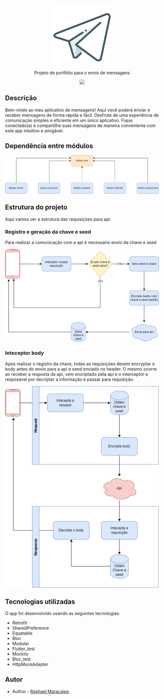 <p align="center">  
  <img src="./docs/img/icon_app.png" width="200" alt="Portfolio - Logo" />  
</p>  
<p align="center">Projeto de portfólio para o envio de mensagens</p>  

  <p align="center">
 <img src="https://img.shields.io/badge/Flutter-02569B.svg?style=for-the-badge&logo=Flutter&logoColor=white" />
 </p>


## Descrição
Bem-vindo ao meu aplicativo de mensagens! Aqui você poderá enviar e receber mensagens de forma rápida e fácil. Desfrute de uma experiência de comunicação simples e eficiente em um único aplicativo. Fique conectado(a) e compartilhe suas mensagens de maneira conveniente com este app intuitivo e amigável.

## Dependência entre módulos
<p align="center">  
  <img src="./docs/img/modules.png" width="600" alt="Portfolio - Flutter - Modules" />  
</p>  

## Estrutura do projeto
Aqui vamos ver a estrutura das requisições para api.

### Registro e geração da chave e seed
Para realizar a comunicação com a api é necessario envio da chave e seed

<p align="center">  
  <img src="./docs/img/register_saved_key_seed.png" width="600" alt="Registro e geração da chave e seed" />  
</p>  

### Inteceptor body
Após realizar o registro da chave, todas as requisições devem encryptar o body antes do envio para a api e seed enviado no header. O mesmo ocorre ao receber a resposta da api, vem encriptado pela api e o interceptor e resposável por decriptar a informação e passar para requisição.

<p align="center">  
  <img src="./docs/img/inteceptor_body.png" width="600" alt="Inteceptor body" />  
</p>  

## Tecnologias utilizadas
O app foi desenvolvido usando as seguintes tecnologias:
- Retrofit
- SharedPreference
- Equatable
- Bloc
- Modular
- Flutter_test
- Mockito
- Bloc_test
- HttpMockAdapter

## Autor
- Author - [Raphael Maracaipe](https://www.linkedin.com/in/raphaelmaracaipe)
